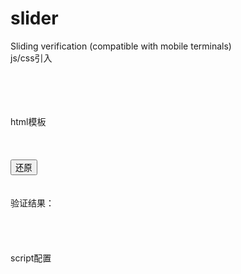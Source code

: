 # slider
Sliding verification (compatible with mobile terminals)
<br/>
js/css引入
<br/>
<link rel="stylesheet" href="css/jquery.slider.css" /><br/>
<script type="text/javascript" src="js/jquery.min.js"></script><br/>
<script type="text/javascript" src="js/jquery.slider.min.js"></script><br/>
<br/>
html模板<br/>
<div class="container"><br/>
  <div class="demo"><br/>
    <div class="btns"><br/>
	  <button id="reset1">还原</button><br/>
    </div> <br/>
    <div id="slider1" class="slider"></div><br/>
    <div class="result">验证结果：<span id="result1"></span><br/>
    </div><br/>
  </div><br/>
</div><br/>
<br/>
script配置<br/>
<script><br/>
	$("#slider1").slider({<br/>
		callback: function (result) {<br/>
			$("#result1").text(result);<br/>
		}<br/>
	});<br/>
	// 还原<br/>
	$("#reset1").click(function () {<br/>
		$("#slider1").slider("restore");<br/>
	});<br/>
</script>

